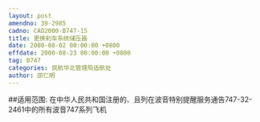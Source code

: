```yaml
---
layout: post
amendno: 39-2985
cadno: CAD2000-B747-15
title: 更换刹车系统储压器
date: 2000-08-02 00:00:00 +0800
effdate: 2000-08-23 00:00:00 +0800
tag: B747
categories: 民航华北管理局适航处
author: 邵仁明
---
```


##适用范围:
在中华人民共和国注册的、且列在波音特别提醒服务通告747-32-2461中的所有波音747系列飞机

